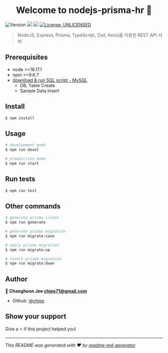 <h1 align="center">Welcome to nodejs-prisma-hr 👋</h1>
<p>
  <img alt="Version" src="https://img.shields.io/badge/version-1.0.0-blue.svg?cacheSeconds=2592000" />
  <img src="https://img.shields.io/badge/node-%3E%3D18.17.1-blue.svg" />
  <img src="https://img.shields.io/badge/npm-%3E%3D9.6.7-blue.svg" />
  <a href="#" target="_blank">
    <img alt="License: UNLICENSED" src="https://img.shields.io/badge/License-UNLICENSED-yellow.svg" />
  </a>
</p>

> NodeJS, Express, Prisma, TypeScript, Zod, Axios를 이용한 REST API 서버

## Prerequisites

- node >=18.17.1
- npm >=9.6.7
- [download & run SQL script - MySQL](https://github.com/nomemory/hr-schema-mysql/blob/master/hr-schema-mysql.sql)
  - DB, Table Create
  - Sample Data Insert

## Install

```sh
$ npm install
```

## Usage

```sh
# development mode
$ npm run devel

# producction mode
$ npm run start
```

## Run tests

```sh
$ npm run test
```

## Other commands

```sh
# generate prisma client
$ npm run generate

# generate prisma migration
$ npm run migrate:save

# apply prisma migration
$ npm run migrate:up

# revert prisma migration
$ npm run migrate:down
```

## Author

👤 **Changhoon Jee <chjee71@gmail.com>**

- Github: [@chjee](https://github.com/chjee)

## Show your support

Give a ⭐️ if this project helped you!

---

_This README was generated with ❤️ by [readme-md-generator](https://github.com/kefranabg/readme-md-generator)_
